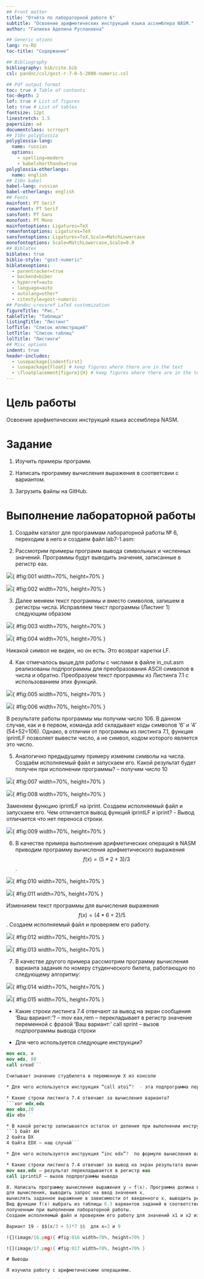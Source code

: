 ```yaml
---
## Front matter
title: "Отчёта по лабораторной работе 6"
subtitle: "Освоение арифметических инструкций языка ассемблера NASM."
author: "Галиева Аделина Руслановна"

## Generic otions
lang: ru-RU
toc-title: "Содержание"

## Bibliography
bibliography: bib/cite.bib
csl: pandoc/csl/gost-r-7-0-5-2008-numeric.csl

## Pdf output format
toc: true # Table of contents
toc-depth: 2
lof: true # List of figures
lot: true # List of tables
fontsize: 12pt
linestretch: 1.5
papersize: a4
documentclass: scrreprt
## I18n polyglossia
polyglossia-lang:
  name: russian
  options:
	- spelling=modern
	- babelshorthands=true
polyglossia-otherlangs:
  name: english
## I18n babel
babel-lang: russian
babel-otherlangs: english
## Fonts
mainfont: PT Serif
romanfont: PT Serif
sansfont: PT Sans
monofont: PT Mono
mainfontoptions: Ligatures=TeX
romanfontoptions: Ligatures=TeX
sansfontoptions: Ligatures=TeX,Scale=MatchLowercase
monofontoptions: Scale=MatchLowercase,Scale=0.9
## Biblatex
biblatex: true
biblio-style: "gost-numeric"
biblatexoptions:
  - parentracker=true
  - backend=biber
  - hyperref=auto
  - language=auto
  - autolang=other*
  - citestyle=gost-numeric
## Pandoc-crossref LaTeX customization
figureTitle: "Рис."
tableTitle: "Таблица"
listingTitle: "Листинг"
lofTitle: "Список иллюстраций"
lotTitle: "Список таблиц"
lolTitle: "Листинги"
## Misc options
indent: true
header-includes:
  - \usepackage{indentfirst}
  - \usepackage{float} # keep figures where there are in the text
  - \floatplacement{figure}{H} # keep figures where there are in the text
---
```


# Цель работы

Освоение арифметических инструкций языка ассемблера NASM.


# Задание

1. Изучить примеры программ.

2. Написать программу вычисления выражения в соответсвии с вариантом.

3. Загрузить файлы на GitHub.


# Выполнение лабораторной работы

1. Создаём каталог для программам лабораторной работы № 6, переходим в него и создаем файл lab7-1.asm: 

2. Рассмотрим примеры программ вывода символьных и численных значений. 
Программы будут выводить значения, записанные в регистр eax. 

![](image/01.png){ #fig:001 width=70%, height=70% }

![](image/02.png){ #fig:002 width=70%, height=70% }

3. Далее меняем текст программы и вместо символов, запишем в регистры числа. 
Исправляем текст программы (Листинг 1) следующим образом

![](image/03.png){ #fig:003 width=70%, height=70% }

![](image/04.png){ #fig:004 width=70%, height=70% }

Никакой символ не виден, но он есть. Это возврат каретки LF.

4. Как отмечалось выше,для работы с числами в файле in_out.asm реализованы 
подпрограммы для преобразования ASCII символов в числа и обратно. 
Преобразуем текст программы из Листинга 7.1 с использованием этих функций. 

![](image/05.png){ #fig:005 width=70%, height=70% }

![](image/06.png){ #fig:006 width=70%, height=70% }

В результате работы программы мы получим число 106. В данном случае, как и в первом, 
команда add складывает коды символов ‘6’ и ‘4’ (54+52=106). 
Однако, в отличии от программы из листинга 7.1, функция iprintLF позволяет вывести число, 
а не символ, кодом которого является это число.

5. Аналогично предыдущему примеру изменим символы на числа. 
Создаём исполняемый файл и запускаем его. 
Какой результат будет получен при исполнении программы? – получим число 10

![](image/07.png){ #fig:007 width=70%, height=70% }

![](image/08.png){ #fig:008 width=70%, height=70% }

Заменяем функцию iprintLF на iprint. Создаем исполняемый файл и запускаем его. 
Чем отличается вывод функций iprintLF и iprint? - Вывод отличается что нет переноса строки. 

![](image/09.png){ #fig:009 width=70%, height=70% }

6. В качестве примера выполнения арифметических операций в NASM приводим 
программу вычисления арифметического выражения 
$$f(x) = (5 * 2 + 3)/3$$. 

![](image/10.png){ #fig:010 width=70%, height=70% }

![](image/11.png){ #fig:011 width=70%, height=70% }

Изменияем текст программы для вычисления выражения 
$$f(x) = (4 * 6 + 2)/5$$. 
Создаем исполняемый файл и проверяем его работу. 

![](image/12.png){ #fig:012 width=70%, height=70% }

![](image/13.png){ #fig:013 width=70%, height=70% }

7. В качестве другого примера рассмотрим программу вычисления варианта задания по 
номеру студенческого билета, работающую по следующему алгоритму: 

![](image/14.png){ #fig:014 width=70%, height=70% }

![](image/15.png){ #fig:015 width=70%, height=70% }

* Какие строки листинга 7.4 отвечают за вывод на экран сообщения ‘Ваш вариант:’? – mov eax,rem – перекладывает в регистр значение переменной с фразой ‘Ваш вариант:’ call sprint – вызов подпрограммы вывода строки

* Для чего используется следующие инструкции? 
```nasm 
mov ecx, x 
mov edx, 80 
call sread```
  
Считывает значение студбилета в переменную Х из консоли

* Для чего используется инструкция “call atoi”?  - эта подпрограмма переводит введенные символы в числовой формат

* Какие строки листинга 7.4 отвечают за вычисления варианта? 
```xor edx,edx
mov ebx,20
div ebx```

* В какой регистр записывается остаток от деления при выполнении инструкции “div ebx”? 
```1 байт AH 
2 байта DX 
4 байта EDX – наш случай```

* Для чего используется инструкция “inc edx”?  по формуле вычисления варианта нужно прибавить единицу

* Какие строки листинга 7.4 отвечают за вывод на экран результата вычислений
mov eax,edx – результат перекладывается в регистр eax
call iprintLF – вызов подпрограммы вывода

8. Написать программу вычисления выражения y = f(x). Программа должна выводить выражение 
для вычисления, выводить запрос на ввод значения x, 
вычислять заданное выражение в зависимости от введенного x, выводить результат вычислений. 
Вид функции f(x) выбрать из таблицы 6.3 вариантов заданий в соответствии с номером 
полученным при выполнении лабораторной работы. 
Создаем исполняемый файл и проверяем его работу для значений x1 и x2 из 6.3.

Вариант 19 - $$(x/3 + 5)*7 $$  для х=3 и 9

!{](image/16.png){ #fig:016 width=70%, height=70% }

![](image/17.png){ #fig:017 width=70%, height=70% }

# Выводы

Я изучила работу с арифметическими операциями.








